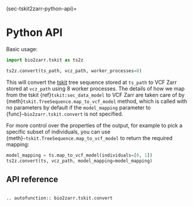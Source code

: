 (sec-tskit2zarr-python-api)=
# Python API

Basic usage:
```python
import bio2zarr.tskit as ts2z

ts2z.convert(ts_path, vcz_path, worker_processes=8)
```

This will convert the [tskit](https://tskit.dev) tree sequence stored
at ``ts_path`` to VCF Zarr stored at ``vcz_path`` using 8 worker processes.
The details of how we map from the
tskit {ref}`tskit:sec_data_model` to VCF Zarr are taken care of by
{meth}`tskit.TreeSequence.map_to_vcf_model`
method, which is called with no
parameters by default if the ``model_mapping`` parameter to
{func}`~bio2zarr.tskit.convert` is not specified.

For more control over the properties of the output, for example
to pick a specific subset of individuals, you can use
{meth}`~tskit.TreeSequence.map_to_vcf_model`
to return the required mapping:

```python
model_mapping = ts.map_to_vcf_model(individuals=[0, 1])
ts2z.convert(ts, vcz_path, model_mapping=model_mapping)
```


## API reference

```{eval-rst}

.. autofunction:: bio2zarr.tskit.convert

```
